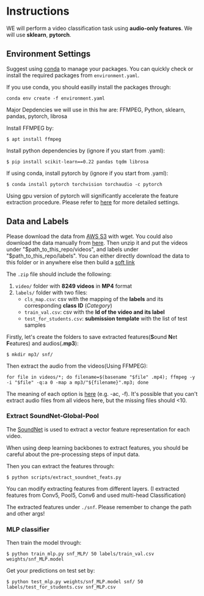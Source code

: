 # Instructions
WE will perform a video classification task using **audio-only features**. We will use **sklearn**, **pytorch**.

## Environment Settings
Suggest using [conda](https://docs.conda.io/en/latest/) to manage your packages. You can quickly check or install the required packages from `environment.yaml`.

If you use conda, you should easilly install the packages through:
```
conda env create -f environment.yaml
```

Major Depdencies we will use in this hw are: FFMPEG, Python, sklearn, pandas, pytorch, librosa

Install FFMPEG by:
```
$ apt install ffmpeg
```
Install python dependencies by (ignore if you start from .yaml): 
```
$ pip install scikit-learn==0.22 pandas tqdm librosa
```
If using conda, install pytorch by (ignore if you start from .yaml):
```
$ conda install pytorch torchvision torchaudio -c pytorch
```
Using gpu version of pytorch will significantly accelerate the feature extraction procedure. Please refer to [here](https://pytorch.org/get-started/locally/) for more detailed settings.

## Data and Labels
Please download the data from [AWS S3](https://cmu-11775-vm.s3.amazonaws.com/spring2022/11775_s22_data.zip) with wget. You could also download the data manually from [here](https://www.kaggle.com/competitions/cmu-11775-f23-hw1-audio-based-med/data). Then unzip it and put the videos under "$path_to_this_repo/videos", and labels under "$path_to_this_repo/labels". You can either directly download the data to this folder or in anywhere else then build a [soft link](https://linuxhint.com/create_symbolic_link_ubuntu/)

The `.zip` file should include the following:
1. `video/` folder with **8249 videos** in **MP4** format
2. `labels/` folder with two files:
    - `cls_map.csv`: csv with the mapping of the **labels** and its corresponding **class ID** (*Category*)
    - `train_val.csv`: csv with the **Id of the video and its label**
    - `test_for_students.csv`: **submission template** with the list of test samples


Firstly, let's create the folders to save extracted features(**S**ound **N**et **F**eatures) and audios(**.mp3**):
```
$ mkdir mp3/ snf/
```

Then extract the audio from the videos(Using FFMPEG):
```
for file in videos/*; do filename=$(basename "$file" .mp4); ffmpeg -y -i "$file" -q:a 0 -map a mp3/"${filename}".mp3; done
```
The meaning of each option is [here](https://ffmpeg.org/ffmpeg.html) (e.g. -ac, -f).
It's possible that you can't extract audio files from all videos here, but the missing files should <10. 


### Extract SoundNet-Global-Pool
The [SoundNet](https://arxiv.org/pdf/1610.09001.pdf) is used to extract a vector feature representation for each video. 

When using deep learning backbones to extract features, you should be careful about the pre-processing steps of input data. 

Then you can extract the features through:
```
$ python scripts/extract_soundnet_feats.py 
```
You can modify extracting features from different layers. (I extracted features from Conv5, Pool5, Conv6 and used multi-head Classification)

The extracted features under `./snf`. Please remember to change the path and other args! 


### MLP classifier

Then train the model through:
```
$ python train_mlp.py snf_MLP/ 50 labels/train_val.csv weights/snf_MLP.model
```

Get your predictions on test set by:
```
$ python test_mlp.py weights/snf_MLP.model snf/ 50 labels/test_for_students.csv snf_MLP.csv
```

